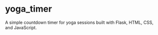 # yoga_timer
A simple countdown timer for yoga sessions built with Flask, HTML, CSS, and JavaScript.  


